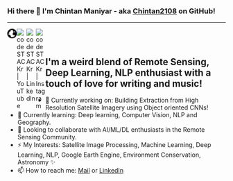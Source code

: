 ### Hi there 👋 I'm Chintan Maniyar - aka [Chintan2108](https://chintan2108.github.io/) on GitHub!

---
[<img align="left" alt="codeSTACKr.com" width="22px" src="https://raw.githubusercontent.com/iconic/open-iconic/master/svg/globe.svg" />](https://chintan2108.github.io/)
[<img align="left" alt="codeSTACKr | YouTube" width="22px" src="https://cdn.jsdelivr.net/npm/simple-icons@v3/icons/youtube.svg" />](https://www.youtube.com/channel/UCgfdsHyDZG9ILtLRSSkrOOA)
[<img align="left" alt="codeSTACKr | LinkedIn" width="22px" src="https://cdn.jsdelivr.net/npm/simple-icons@v3/icons/linkedin.svg" />](https://www.linkedin.com/in/chintan-maniyar-617131112/)
[<img align="left" alt="codeSTACKr | Instagram" width="22px" src="https://cdn.jsdelivr.net/npm/simple-icons@v3/icons/instagram.svg" />](https://www.instagram.com/cubetales2108/)
<br/>
<br/>


## I'm a weird blend of Remote Sensing, Deep Learning, NLP enthusiast with a touch of love for writing and music!

- 🔭 Currently working on: Building Extraction from High Resolution Satellite Imagery using Object oriented CNNs!
- 🌱 Currently learning: Deep learning, Computer Vision, NLP and Geography.
- 👯 Looking to collaborate with AI/ML/DL enthusiasts in the Remote Sensing Community.
- ⚡ My Interests: Satellite Image Processing, Machine Learning, Deep Learning, NLP, Google Earth Engine, Environment Conservation, Astronomy ✨
- 📫 How to reach me: [Mail](chintanmaniyar@gmail.com) or [LinkedIn](https://www.linkedin.com/in/chintan-maniyar-617131112/)


<!--### My Github Stats:
[![Chintan's github stats](https://github-readme-stats.vercel.app/api?username=Chintan2108&count_private=true&show_icons=true&theme=radical)](https://github.com/anuraghazra/github-readme-stats)
<br />-->


<!--
**Chintan2108/Chintan2108** is a ✨ _special_ ✨ repository because its `README.md` (this file) appears on your GitHub profile.
